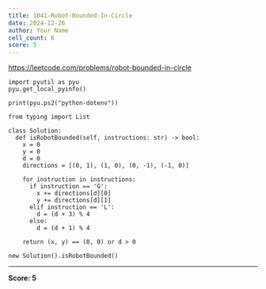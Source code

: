 ```yaml
---
title: 1041-Robot-Bounded-In-Circle
date: 2024-12-26
author: Your Name
cell_count: 6
score: 5
---
```


https://leetcode.com/problems/robot-bounded-in-circle


```
import pyutil as pyu
pyu.get_local_pyinfo()
```


```
print(pyu.ps2("python-dotenv"))
```


```
from typing import List
```


```
class Solution:
  def isRobotBounded(self, instructions: str) -> bool:
    x = 0
    y = 0
    d = 0
    directions = [(0, 1), (1, 0), (0, -1), (-1, 0)]

    for instruction in instructions:
      if instruction == 'G':
        x += directions[d][0]
        y += directions[d][1]
      elif instruction == 'L':
        d = (d + 3) % 4
      else:
        d = (d + 1) % 4

    return (x, y) == (0, 0) or d > 0
```


```
new Solution().isRobotBounded()
```


---
**Score: 5**